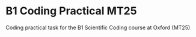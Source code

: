 # B1 Coding Practical MT25
Coding practical task for the B1 Scientific Coding course at Oxford (MT25)
